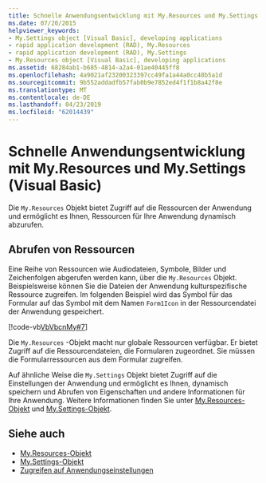 ```yaml
---
title: Schnelle Anwendungsentwicklung mit My.Resources und My.Settings (Visual Basic)
ms.date: 07/20/2015
helpviewer_keywords:
- My.Settings object [Visual Basic], developing applications
- rapid application development (RAD), My.Resources
- rapid application development (RAD), My.Settings
- My.Resources object [Visual Basic], developing applications
ms.assetid: 68284ab1-b685-4814-a2a4-01ae40445ff8
ms.openlocfilehash: 4a9021af23200323397cc49fa1a44a0cc48b5a1d
ms.sourcegitcommit: 9b552addadfb57fab0b9e7852ed4f1f1b8a42f8e
ms.translationtype: MT
ms.contentlocale: de-DE
ms.lasthandoff: 04/23/2019
ms.locfileid: "62014439"
---
```

# <a name="rapid-application-development-with-myresources-and-mysettings-visual-basic"></a>Schnelle Anwendungsentwicklung mit My.Resources und My.Settings (Visual Basic)
Die `My.Resources` Objekt bietet Zugriff auf die Ressourcen der Anwendung und ermöglicht es Ihnen, Ressourcen für Ihre Anwendung dynamisch abzurufen.  
  
## <a name="retrieving-resources"></a>Abrufen von Ressourcen  
 Eine Reihe von Ressourcen wie Audiodateien, Symbole, Bilder und Zeichenfolgen abgerufen werden kann, über die `My.Resources` Objekt. Beispielsweise können Sie die Dateien der Anwendung kulturspezifische Ressource zugreifen. Im folgenden Beispiel wird das Symbol für das Formular auf das Symbol mit dem Namen `Form1Icon` in der Ressourcendatei der Anwendung gespeichert.  
  
 [!code-vb[VbVbcnMy#7](~/samples/snippets/visualbasic/VS_Snippets_VBCSharp/VbVbcnMy/VB/Class1.vb#7)]  
  
 Die `My.Resources` -Objekt macht nur globale Ressourcen verfügbar. Er bietet Zugriff auf die Ressourcendateien, die Formularen zugeordnet. Sie müssen die Formularressourcen aus dem Formular zugreifen.  
  
 Auf ähnliche Weise die `My.Settings` Objekt bietet Zugriff auf die Einstellungen der Anwendung und ermöglicht es Ihnen, dynamisch speichern und Abrufen von Eigenschaften und andere Informationen für Ihre Anwendung. Weitere Informationen finden Sie unter [My.Resources-Objekt](../../../visual-basic/language-reference/objects/my-resources-object.md) und [My.Settings-Objekt](../../../visual-basic/language-reference/objects/my-settings-object.md).  
  
## <a name="see-also"></a>Siehe auch

- [My.Resources-Objekt](../../../visual-basic/language-reference/objects/my-resources-object.md)
- [My.Settings-Objekt](../../../visual-basic/language-reference/objects/my-settings-object.md)
- [Zugreifen auf Anwendungseinstellungen](../../../visual-basic/developing-apps/programming/app-settings/index.md)
